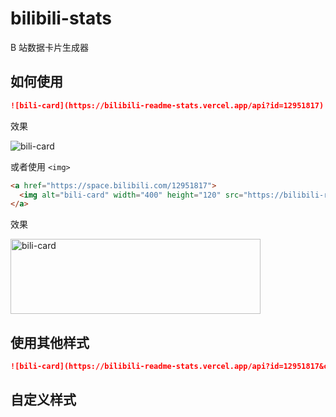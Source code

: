 # bilibili-stats

B 站数据卡片生成器

## 如何使用

```md
![bili-card](https://bilibili-readme-stats.vercel.app/api?id=12951817)
```

效果

![bili-card](https://bilibili-readme-stats.vercel.app/api?id=12951817)

或者使用 `<img>`

```md
<a href="https://space.bilibili.com/12951817">
  <img alt="bili-card" width="400" height="120" src="https://bilibili-readme-stats.vercel.app/api?id=12951817"></img>
</a>
```

效果

<a href="https://space.bilibili.com/12951817">
  <img alt="bili-card" width="400" height="120" src="https://bilibili-readme-stats.vercel.app/api?id=12951817"></img>
</a>

## 使用其他样式

```md
![bili-card](https://bilibili-readme-stats.vercel.app/api?id=12951817&card=<supported-card>)
```

## 自定义样式
